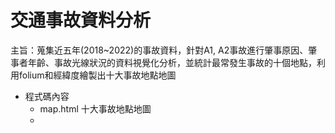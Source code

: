 #  交通事故資料分析
主旨：蒐集近五年(2018~2022)的事故資料，針對A1, A2事故進行肇事原因、肇事者年齡、事故光線狀況的資料視覺化分析，並統計最常發生事故的十個地點，利用folium和經緯度繪製出十大事故地點地圖

- 程式碼內容
    - map.html  十大事故地點地圖
    -
